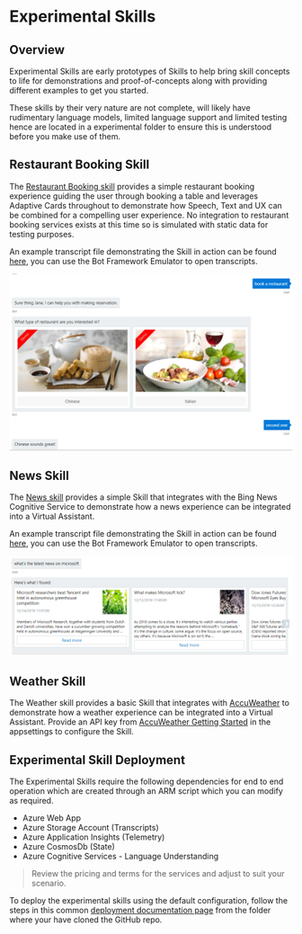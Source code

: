 # Experimental Skills

## Overview

Experimental Skills are early prototypes of Skills to help bring skill concepts to life for demonstrations and proof-of-concepts along with providing different examples to get you started.

These skills by their very nature are not complete, will likely have rudimentary language models, limited language support and limited testing hence are located in a experimental folder to ensure this is understood before you make use of them.

## Restaurant Booking Skill

The [Restaurant Booking skill](https://github.com/Microsoft/AI/blob/master/solutions/Virtual-Assistant/src/csharp/experimental/skills/restaurantbooking) provides a simple restaurant booking experience guiding the user through booking a table and leverages Adaptive Cards throughout to demonstrate how Speech, Text and UX can be combined for a compelling user experience. No integration to restaurant booking services exists at this time so is simulated with static data for testing purposes.

An example transcript file demonstrating the Skill in action can be found [here](../../transcripts/skills-restaurantbooking.transcript), you can use the Bot Framework Emulator to open transcripts.

![ Restaurant Booking Transcript Example](../../media/skills-restaurant-transcript.png)

## News Skill

The [News skill](https://github.com/Microsoft/AI/blob/master/solutions/Virtual-Assistant/src/csharp/experimental/skills/newsskill) provides a simple Skill that integrates with the Bing News Cognitive Service to demonstrate how a news experience can be integrated into a Virtual Assistant.

An example transcript file demonstrating the Skill in action can be found [here](../../transcripts/skills-news.transcript), you can use the Bot Framework Emulator to open transcripts.

![ News Skill Transcript Example](../../media/skills-news-transcript.png)

## Weather Skill

The Weather skill provides a basic Skill that integrates with [AccuWeather](https://developer.accuweather.com) to demonstrate how a weather experience can be integrated into a Virtual Assistant. Provide an API key from [AccuWeather Getting Started](https://developer.accuweather.com/getting-started) in the appsettings to configure the Skill.

## Experimental Skill Deployment

The Experimental Skills require the following dependencies for end to end operation which are created through an ARM script which you can modify as required.

- Azure Web App
- Azure Storage Account (Transcripts)
- Azure Application Insights (Telemetry)
- Azure CosmosDb (State)
- Azure Cognitive Services - Language Understanding

> Review the pricing and terms for the services and adjust to suit your scenario.

To deploy the experimental skills using the default configuration, follow the steps in this common [deployment documentation page](/docs/tutorials/assistantandskilldeploymentsteps.md) from the folder where your have cloned the GitHub repo.